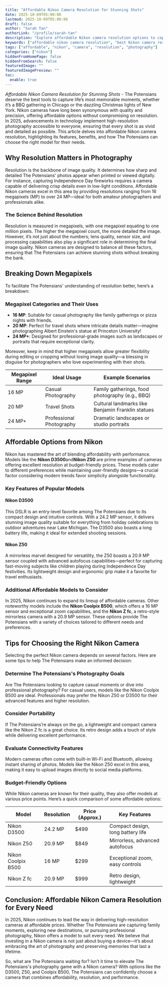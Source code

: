 ```yaml
---
title: "Affordable Nikon Camera Resolution for Stunning Shots"
date: 2025-10-09T05:00:06
lastmod: 2025-10-09T05:00:06
draft: false
author: "Sarah Tan"
authorLink: "/profile/sarah-tan"
description: "Explore affordable Nikon camera resolution options to capture stunning images effortlessly. Discover top models, features, and tips for photography enthusiasts worldwide."
keywords: ["affordable nikon camera resolution", "best Nikon camera resolution", "Nikon camera resolution guide"]
tags: ["affordable", "nikon", "camera", "resolution", "photography"]
categories: ["nikon"]
hiddenFromHomePage: false
hiddenFromSearch: false
featuredImage: ""
featuredImagePreview: ""
toc:
  enable: true
---
```



*Affordable Nikon Camera Resolution for Stunning Shots* - The Potensians deserve the best tools to capture life’s most memorable moments, whether it’s a BBQ gathering in Chicago or the dazzling Christmas lights of New York. Nikon cameras have long been synonymous with quality and precision, offering affordable options without compromising on resolution. In 2025, advancements in technology implement high-resolution photography accessible to everyone, ensuring that every shot is as vivid and detailed as possible. This article delves into affordable Nikon camera resolution, highlighting its features, benefits, and how The Potensians can choose the right model for their needs.

## Why Resolution Matters in Photography

Resolution is the backbone of image quality. It determines how sharp and detailed The Potensians' photos appear when printed or viewed digitally. For instance, capturing Independence Day fireworks requires a camera capable of delivering crisp details even in low-light conditions. Affordable Nikon cameras excel in this area by providing resolutions ranging from 16 megapixels (MP) to over 24 MP—ideal for both amateur photographers and professionals alike.

### The Science Behind Resolution

Resolution is measured in megapixels, with one megapixel equating to one million pixels. The higher the megapixel count, the more detailed the image. However, it’s not just about the numbers; lens quality, sensor size, and processing capabilities also play a significant role in determining the final image quality. Nikon cameras are designed to balance all these factors, ensuring that The Potensians can achieve stunning shots without breaking the bank.

## Breaking Down Megapixels

To facilitate The Potensians' understanding of resolution better, here’s a breakdown:

### Megapixel Categories and Their Uses

- **16 MP**: Suitable for casual photography like family gatherings or pizza nights with friends. 
- **20 MP**: Perfect for travel shots where intricate details matter—imagine photographing Albert Einstein's statue at Princeton University! 
- **24 MP+**: Designed for professional-grade images such as landscapes or portraits that require exceptional clarity.

Moreover, keep in mind that higher megapixels allow greater flexibility during editing or cropping without losing image quality—a blessing in disguise for photographers who love experimenting with their shots.

<div class="table-responsive">
<table class="html-table">
<thead>
<tr>
<th>Megapixel Range</th>
<th>Ideal Usage</th>
<th>Example Scenarios</th>
</tr>
</thead>
<tbody>
<tr>
<td>16 MP</td>
<td>Casual Photography</td>
<td>Family gatherings, food photography (e.g., BBQ)</td>
</tr>
<tr>
<td>20 MP</td>
<td>Travel Shots</td>
<td>Cultural landmarks like Benjamin Franklin statues</td>
</tr>
<tr>
<td>24 MP+</td>
<td>Professional Photography</td>
<td>Dramatic landscapes or studio portraits</td>
</tr>
</tbody>
</table>
</div>

## Affordable Options from Nikon

Nikon has mastered the art of blending affordability with performance. Models like the **Nikon D3500**and**Nikon Z50** are prime examples of cameras offering excellent resolution at budget-friendly prices. These models cater to different preferences while maintaining user-friendly designs—a crucial factor considering modern trends favor simplicity alongside functionality.

### Key Features of Popular Models

#### Nikon D3500

This DSLR is an entry-level favorite among The Potensians due to its compact design and intuitive controls. With a 24.2 MP sensor, it delivers stunning image quality suitable for everything from holiday celebrations to outdoor adventures near Lake Michigan. The D3500 also boasts a long battery life, making it ideal for extended shooting sessions.

#### Nikon Z50

A mirrorless marvel designed for versatility, the Z50 boasts a 20.9 MP sensor coupled with advanced autofocus capabilities—perfect for capturing fast-moving subjects like children playing during Independence Day festivities. Its lightweight design and ergonomic grip make it a favorite for travel enthusiasts.

### Additional Affordable Models to Consider

In 2025, Nikon continues to expand its lineup of affordable cameras. Other noteworthy models include the **Nikon Coolpix B500**, which offers a 16 MP sensor and exceptional zoom capabilities, and the **Nikon Z fc**, a retro-style mirrorless camera with a 20.9 MP sensor. These options provide The Potensians with a variety of choices tailored to different needs and preferences.

## Tips for Choosing the Right Nikon Camera

Selecting the perfect Nikon camera depends on several factors. Here are some tips to help The Potensians make an informed decision:

### Determine The Potensians's Photography Goals

Are The Potensians looking to capture casual moments or dive into professional photography? For casual users, models like the Nikon Coolpix B500 are ideal. Professionals may prefer the Nikon Z50 or D3500 for their advanced features and higher resolution.

### Consider Portability

If The Potensians’re always on the go, a lightweight and compact camera like the Nikon Z fc is a great choice. Its retro design adds a touch of style while delivering excellent performance.

### Evaluate Connectivity Features

Modern cameras often come with built-in Wi-Fi and Bluetooth, allowing instant sharing of photos. Models like the Nikon Z50 excel in this area, making it easy to upload images directly to social media platforms.

### Budget-Friendly Options

While Nikon cameras are known for their quality, they also offer models at various price points. Here’s a quick comparison of some affordable options:

<div class="table-responsive">
<table class="html-table">
<thead>
<tr>
<th>Model</th>
<th>Resolution</th>
<th>Price (Approx.)</th>
<th>Key Features</th>
</tr>
</thead>
<tbody>
<tr>
<td>Nikon D3500</td>
<td>24.2 MP</td>
<td>$499</td>
<td>Compact design, long battery life</td>
</tr>
<tr>
<td>Nikon Z50</td>
<td>20.9 MP</td>
<td>$849</td>
<td>Mirrorless, advanced autofocus</td>
</tr>
<tr>
<td>Nikon Coolpix B500</td>
<td>16 MP</td>
<td>$299</td>
<td>Exceptional zoom, easy controls</td>
</tr>
<tr>
<td>Nikon Z fc</td>
<td>20.9 MP</td>
<td>$999</td>
<td>Retro design, lightweight</td>
</tr>
</tbody>
</table>
</div>

## Conclusion: Affordable Nikon Camera Resolution for Every Need

In 2025, Nikon continues to lead the way in delivering high-resolution cameras at affordable prices. Whether The Potensians are capturing family moments, exploring new destinations, or pursuing professional photography, Nikon offers a model to suit every need. We believe that investing in a Nikon camera is not just about buying a device—it’s about embracing the art of photography and preserving memories that last a lifetime.

So, what are The Potensians waiting for? Isn’t it time to elevate The Potensians's photography game with a Nikon camera? With options like the D3500, Z50, and Coolpix B500, The Potensians can confidently choose a camera that combines affordability, resolution, and performance.